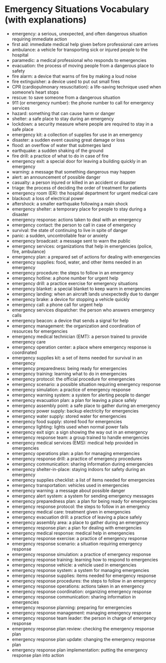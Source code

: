 # Emergency Situations Vocabulary (with explanations)

- emergency: a serious, unexpected, and often dangerous situation requiring immediate action
- first aid: immediate medical help given before professional care arrives
- ambulance: a vehicle for transporting sick or injured people to the hospital
- paramedic: a medical professional who responds to emergencies
- evacuation: the process of moving people from a dangerous place to safety
- fire alarm: a device that warns of fire by making a loud noise
- fire extinguisher: a device used to put out small fires
- CPR (cardiopulmonary resuscitation): a life-saving technique used when someone’s heart stops
- rescue: to save someone from a dangerous situation
- 911 (or emergency number): the phone number to call for emergency services
- hazard: something that can cause harm or danger
- shelter: a safe place to stay during an emergency
- lockdown: a security measure where people are required to stay in a safe place
- emergency kit: a collection of supplies for use in an emergency
- disaster: a sudden event causing great damage or loss
- flood: an overflow of water that submerges land
- earthquake: a sudden shaking of the ground
- fire drill: a practice of what to do in case of fire
- emergency exit: a special door for leaving a building quickly in an emergency
- warning: a message that something dangerous may happen
- alert: an announcement of possible danger
- casualty: a person injured or killed in an accident or disaster
- triage: the process of deciding the order of treatment for patients
- emergency room (ER): the hospital department for urgent medical care
- blackout: a loss of electrical power
- aftershock: a smaller earthquake following a main shock
- emergency shelter: a temporary place for people to stay during a disaster
- emergency response: actions taken to deal with an emergency
- emergency contact: the person to call in case of emergency
- survival: the state of continuing to live in spite of danger
- panic: a sudden, uncontrollable fear or anxiety
- emergency broadcast: a message sent to warn the public
- emergency services: organizations that help in emergencies (police, fire, ambulance)
- emergency plan: a prepared set of actions for dealing with emergencies
- emergency supplies: food, water, and other items needed in an emergency
- emergency procedure: the steps to follow in an emergency
- emergency hotline: a phone number for urgent help
- emergency drill: a practice exercise for emergency situations
- emergency blanket: a special blanket to keep warm in emergencies
- emergency landing: when an aircraft lands unexpectedly due to danger
- emergency brake: a device for stopping a vehicle quickly
- emergency call: a phone call for urgent help
- emergency services dispatcher: the person who answers emergency calls
- emergency beacon: a device that sends a signal for help
- emergency management: the organization and coordination of resources for emergencies
- emergency medical technician (EMT): a person trained to provide emergency care
- emergency operation center: a place where emergency response is coordinated
- emergency supplies kit: a set of items needed for survival in an emergency
- emergency preparedness: being ready for emergencies
- emergency training: learning what to do in emergencies
- emergency protocol: the official procedure for emergencies
- emergency scenario: a possible situation requiring emergency response
- emergency simulation: a practice of emergency response
- emergency warning system: a system for alerting people to danger
- emergency evacuation plan: a plan for leaving a place safely
- emergency assembly point: a safe place to gather during an emergency
- emergency power supply: backup electricity for emergencies
- emergency water supply: stored water for emergencies
- emergency food supply: stored food for emergencies
- emergency lighting: lights used when normal power fails
- emergency exit sign: a sign showing the way out in an emergency
- emergency response team: a group trained to handle emergencies
- emergency medical services (EMS): medical help provided in emergencies
- emergency operations plan: a plan for managing emergencies
- emergency response drill: a practice of emergency procedures
- emergency communication: sharing information during emergencies
- emergency shelter-in-place: staying indoors for safety during an emergency
- emergency supplies checklist: a list of items needed for emergencies
- emergency transportation: vehicles used in emergencies
- emergency warning: a message about possible danger
- emergency alert system: a system for sending emergency messages
- emergency preparedness plan: a plan for being ready for emergencies
- emergency response protocol: the steps to follow in an emergency
- emergency medical care: treatment given in emergencies
- emergency evacuation drill: a practice of leaving a place safely
- emergency assembly area: a place to gather during an emergency
- emergency response plan: a plan for dealing with emergencies
- emergency medical response: medical help in emergencies
- emergency response exercise: a practice of emergency response
- emergency response scenario: a situation requiring emergency response
- emergency response simulation: a practice of emergency response
- emergency response training: learning how to respond to emergencies
- emergency response vehicle: a vehicle used in emergencies
- emergency response system: a system for managing emergencies
- emergency response supplies: items needed for emergency response
- emergency response procedures: the steps to follow in an emergency
- emergency response operations: actions taken in an emergency
- emergency response coordination: organizing emergency response
- emergency response communication: sharing information in emergencies
- emergency response planning: preparing for emergencies
- emergency response management: managing emergency response
- emergency response team leader: the person in charge of emergency response
- emergency response plan review: checking the emergency response plan
- emergency response plan update: changing the emergency response plan
- emergency response plan implementation: putting the emergency response plan into action
